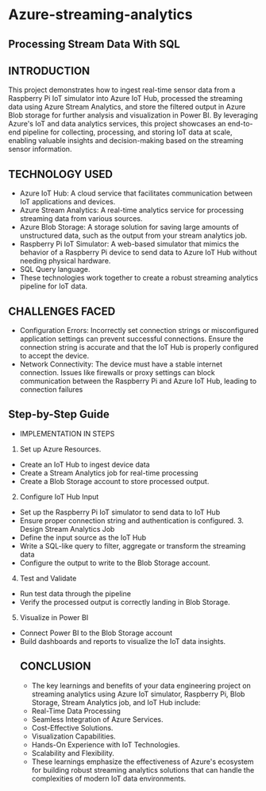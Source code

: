 # Azure-streaming-analytics
## Processing Stream Data With SQL
## INTRODUCTION
This project demonstrates how to ingest real-time sensor data from a Raspberry Pi IoT simulator into Azure IoT Hub, processed the streaming data using Azure Stream Analytics, and store the filtered output in Azure Blob storage for further analysis and visualization in Power BI.
By leveraging Azure's IoT and data analytics services, this project showcases an end-to-end pipeline for collecting, processing, and storing IoT data at scale, enabling valuable insights and decision-making based on the streaming sensor information.
## TECHNOLOGY USED 
- Azure IoT Hub: A cloud service that facilitates communication between IoT applications and devices.
- Azure Stream Analytics: A real-time analytics service for processing streaming data from various sources.
- Azure Blob Storage: A storage solution for saving large amounts of unstructured data, such as the output from your stream analytics job.
- Raspberry Pi IoT Simulator: A web-based simulator that mimics the behavior of a Raspberry Pi device to send data to Azure IoT Hub without needing physical hardware.
- SQL Query language.
- These technologies work together to create a robust streaming analytics pipeline for IoT data.
 ## CHALLENGES FACED
- Configuration Errors: Incorrectly set connection strings or misconfigured application settings can prevent successful connections. Ensure the connection string is accurate and that the IoT Hub is properly configured to accept the device.
- Network Connectivity: The device must have a stable internet connection. Issues like firewalls or proxy settings can block communication between the Raspberry Pi and Azure IoT Hub, leading to connection failures
## Step-by-Step Guide
-  IMPLEMENTATION IN STEPS 
1. Set up Azure Resources.
- Create an IoT Hub to ingest device data
- Create a Stream Analytics job for real-time processing
- Create a Blob Storage account to store processed output.
 2. Configure IoT Hub Input
- Set up the Raspberry Pi IoT simulator to send data to IoT Hub
- Ensure proper connection string and authentication is configured.
  3. Design Stream Analytics Job
- Define the input source as the IoT Hub
- Write a SQL-like query to filter, aggregate or transform the streaming data
- Configure the output to write to the Blob Storage account.
 4. Test and Validate
- Run test data through the pipeline
- Verify the processed output is correctly landing in Blob Storage.
 5. Visualize in Power BI
- Connect Power BI to the Blob Storage account
- Build dashboards and reports to visualize the IoT data insights.
  ## CONCLUSION
  - The key learnings and benefits of your data engineering project on streaming analytics using Azure IoT simulator, Raspberry Pi, Blob Storage, Stream Analytics job, and IoT Hub include:
  - Real-Time Data Processing
  - Seamless Integration of Azure Services.
  - Cost-Effective Solutions.
  - Visualization Capabilities.
  - Hands-On Experience with IoT Technologies.
  - Scalability and Flexibility.
  - These learnings emphasize the effectiveness of Azure's ecosystem for building robust streaming analytics solutions that can handle the complexities of modern IoT data environments.
